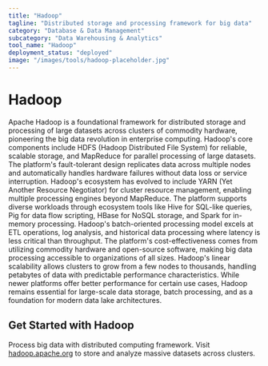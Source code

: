 ```yaml
---
title: "Hadoop"
tagline: "Distributed storage and processing framework for big data"
category: "Database & Data Management"
subcategory: "Data Warehousing & Analytics"
tool_name: "Hadoop"
deployment_status: "deployed"
image: "/images/tools/hadoop-placeholder.jpg"
---
```


# Hadoop

Apache Hadoop is a foundational framework for distributed storage and processing of large datasets across clusters of commodity hardware, pioneering the big data revolution in enterprise computing. Hadoop's core components include HDFS (Hadoop Distributed File System) for reliable, scalable storage, and MapReduce for parallel processing of large datasets. The platform's fault-tolerant design replicates data across multiple nodes and automatically handles hardware failures without data loss or service interruption. Hadoop's ecosystem has evolved to include YARN (Yet Another Resource Negotiator) for cluster resource management, enabling multiple processing engines beyond MapReduce. The platform supports diverse workloads through ecosystem tools like Hive for SQL-like queries, Pig for data flow scripting, HBase for NoSQL storage, and Spark for in-memory processing. Hadoop's batch-oriented processing model excels at ETL operations, log analysis, and historical data processing where latency is less critical than throughput. The platform's cost-effectiveness comes from utilizing commodity hardware and open-source software, making big data processing accessible to organizations of all sizes. Hadoop's linear scalability allows clusters to grow from a few nodes to thousands, handling petabytes of data with predictable performance characteristics. While newer platforms offer better performance for certain use cases, Hadoop remains essential for large-scale data storage, batch processing, and as a foundation for modern data lake architectures.

## Get Started with Hadoop

Process big data with distributed computing framework. Visit [hadoop.apache.org](https://hadoop.apache.org) to store and analyze massive datasets across clusters.
